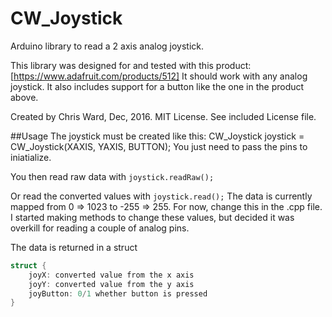 # CW_Joystick
Arduino library to read a 2 axis analog joystick.
  
This library was designed for and tested with this product:
[https://www.adafruit.com/products/512]
It should work with any analog joystick. It also includes support for
a button like the one in the product above.

Created by Chris Ward, Dec, 2016.
MIT License. See included License file.


##Usage
The joystick must be created like this:
CW_Joystick joystick = CW_Joystick(XAXIS, YAXIS, BUTTON);
You just need to pass the pins to iniatialize.

You then read raw data with 
`joystick.readRaw();`

Or read the converted values with
`joystick.read();`
The data is currently mapped from 0 => 1023 to -255 => 255.
For now, change this in the .cpp file. I started making methods to 
change these values, but decided it was overkill for reading a couple
of analog pins.

The data is returned in a struct
```C
struct {
    joyX: converted value from the x axis
    joyY: converted value from the y axis
    joyButton: 0/1 whether button is pressed
}
```
